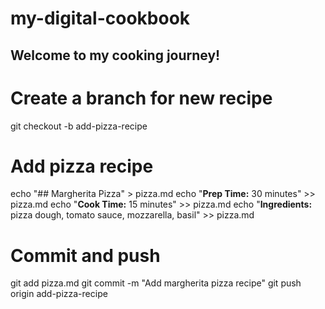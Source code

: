 # my-digital-cookbook
## Welcome to my cooking journey!

# Create a branch for new recipe
git checkout -b add-pizza-recipe

# Add pizza recipe
echo "## Margherita Pizza" > pizza.md
echo "**Prep Time:** 30 minutes" >> pizza.md
echo "**Cook Time:** 15 minutes" >> pizza.md
echo "**Ingredients:** pizza dough, tomato sauce, mozzarella, basil" >> pizza.md

# Commit and push
git add pizza.md
git commit -m "Add margherita pizza recipe"
git push origin add-pizza-recipe
